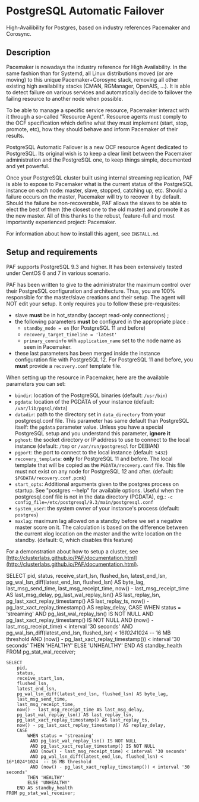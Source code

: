 # PostgreSQL Automatic Failover

High-Availibility for Postgres, based on industry references Pacemaker and
Corosync.

## Description

Pacemaker is nowadays the industry reference for High Availability. In the same
fashion than for Systemd, all Linux distributions moved (or are moving) to this
unique Pacemaker+Corosync stack, removing all other existing high availability
stacks (CMAN, RGManager, OpenAIS, ...). It is able to detect failure on various
services and automatically decide to failover the failing resource to another
node when possible.

To be able to manage a specific service resource, Pacemaker interact with it
through a so-called "Resource Agent". Resource agents must comply to the OCF
specification which define what they must implement (start, stop, promote,
etc), how they should behave and inform Pacemaker of their results.

PostgreSQL Automatic Failover is a new OCF resource Agent dedicated to
PostgreSQL. Its original wish is to keep a clear limit between the Pacemaker
administration and the PostgreSQL one, to keep things simple, documented and
yet powerful.

Once your PostgreSQL cluster built using internal streaming replication, PAF is
able to expose to Pacemaker what is the current status of the PostgreSQL
instance on each node: master, slave, stopped, catching up, etc. Should a
failure occurs on the master, Pacemaker will try to recover it by default.
Should the failure be non-recoverable, PAF allows the slaves to be able to
elect the best of them (the closest one to the old master) and promote it as
the new master. All of this thanks to the robust, feature-full and most
importantly experienced project: Pacemaker.

For information about how to install this agent, see `INSTALL.md`.

## Setup and requirements

PAF supports PostgreSQL 9.3 and higher. It has been extensively tested under
CentOS 6 and 7 in various scenario.

PAF has been written to give to the administrator the maximum control
over their PostgreSQL configuration and architecture. Thus, you are 100%
responsible for the master/slave creations and their setup. The agent
will NOT edit your setup. It only requires you to follow these pre-requisites:

  * slave __must__ be in hot_standby (accept read-only connections) ;
  * the following parameters __must__ be configured in the appropriate place :
    * `standby_mode = on` (for PostgreSQL 11 and before)
    * `recovery_target_timeline = 'latest'`
    * `primary_conninfo` wih `application_name` set to the node name as seen
      in Pacemaker.
  * these last parameters has been merged inside the instance configuration
    file with PostgreSQL 12. For PostgreSQL 11 and before, you __must__
    provide a `recovery.conf` template file.

When setting up the resource in Pacemaker, here are the available parameters you
can set:

  * `bindir`: location of the PostgreSQL binaries (default: `/usr/bin`)
  * `pgdata`: location of the PGDATA of your instance (default:
    `/var/lib/pgsql/data`)
  * `datadir`: path to the directory set in `data_directory` from your
    postgresql.conf file. This parameter has same default than PostgreSQL
    itself: the `pgdata` parameter value. Unless you have a special PostgreSQL
    setup and you understand this parameter, __ignore it__
  * `pghost`: the socket directory or IP address to use to connect to the
    local instance (default: `/tmp` or `/var/run/postgresql` for DEBIAN)
  * `pgport`:  the port to connect to the local instance (default: `5432`)
  * `recovery_template`: __only__ for PostgreSQL 11 and before. The local 
    template that will be copied as the `PGDATA/recovery.conf` file. This
    file must not exist on any node for PostgreSQL 12 and after.
    (default: `$PGDATA/recovery.conf.pcmk`)
  * `start_opts`: Additional arguments given to the postgres process on startup.
    See "postgres --help" for available options. Useful when the postgresql.conf
    file is not in the data directory (PGDATA), eg.:
    `-c config_file=/etc/postgresql/9.3/main/postgresql.conf`
  * `system_user`: the system owner of your instance's process (default:
    `postgres`)
  * `maxlag`: maximum lag allowed on a standby before we set a negative master
    score on it. The calculation is based on the difference between the current
    xlog location on the master and the write location on the standby.
    (default: 0, which disables this feature)

For a demonstration about how to setup a cluster, see
[http://clusterlabs.github.io/PAF/documentation.html](http://clusterlabs.github.io/PAF/documentation.html).

SELECT
    pid,
    status,
    receive_start_lsn,
    flushed_lsn,
    latest_end_lsn,
    pg_wal_lsn_diff(latest_end_lsn, flushed_lsn) AS byte_lag,
    last_msg_send_time,
    last_msg_receipt_time,
    now() - last_msg_receipt_time AS last_msg_delay,
    pg_last_wal_replay_lsn() AS last_replay_lsn,
    pg_last_xact_replay_timestamp() AS last_replay_ts,
    now() - pg_last_xact_replay_timestamp() AS replay_delay,
    CASE
        WHEN status = 'streaming'
         AND pg_last_wal_replay_lsn() IS NOT NULL
         AND pg_last_xact_replay_timestamp() IS NOT NULL
         AND (now() - last_msg_receipt_time) < interval '30 seconds'
         AND pg_wal_lsn_diff(latest_end_lsn, flushed_lsn) < 16*1024*1024  -- 16 MB threshold
         AND (now() - pg_last_xact_replay_timestamp()) < interval '30 seconds'
        THEN 'HEALTHY'
        ELSE 'UNHEALTHY'
    END AS standby_health
FROM pg_stat_wal_receiver;

```
SELECT
    pid,
    status,
    receive_start_lsn,
    flushed_lsn,
    latest_end_lsn,
    pg_wal_lsn_diff(latest_end_lsn, flushed_lsn) AS byte_lag,
    last_msg_send_time,
    last_msg_receipt_time,
    now() - last_msg_receipt_time AS last_msg_delay,
    pg_last_wal_replay_lsn() AS last_replay_lsn,
    pg_last_xact_replay_timestamp() AS last_replay_ts,
    now() - pg_last_xact_replay_timestamp() AS replay_delay,
    CASE
        WHEN status = 'streaming'
         AND pg_last_wal_replay_lsn() IS NOT NULL
         AND pg_last_xact_replay_timestamp() IS NOT NULL
         AND (now() - last_msg_receipt_time) < interval '30 seconds'
         AND pg_wal_lsn_diff(latest_end_lsn, flushed_lsn) < 16*1024*1024  -- 16 MB threshold
         AND (now() - pg_last_xact_replay_timestamp()) < interval '30 seconds'
        THEN 'HEALTHY'
        ELSE 'UNHEALTHY'
    END AS standby_health
FROM pg_stat_wal_receiver;
```
